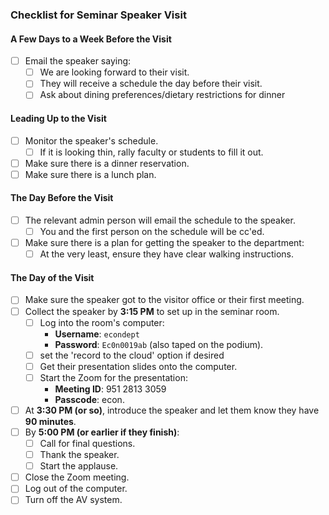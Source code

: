 ### Checklist for Seminar Speaker Visit

#### A Few Days to a Week Before the Visit
- [ ] Email the speaker saying:
  - [ ] We are looking forward to their visit.
  - [ ] They will receive a schedule the day before their visit.
  - [ ] Ask about dining preferences/dietary restrictions for dinner

#### Leading Up to the Visit
- [ ] Monitor the speaker's schedule.
  - [ ] If it is looking thin, rally faculty or students to fill it out.
- [ ] Make sure there is a dinner reservation.
- [ ] Make sure there is a lunch plan.

#### The Day Before the Visit
- [ ] The relevant admin person will email the schedule to the speaker.
  - [ ] You and the first person on the schedule will be cc'ed.
- [ ] Make sure there is a plan for getting the speaker to the department:
  - [ ] At the very least, ensure they have clear walking instructions.

#### The Day of the Visit
- [ ] Make sure the speaker got to the visitor office or their first meeting.
- [ ] Collect the speaker by **3:15 PM** to set up in the seminar room.
  - [ ] Log into the room's computer:
    - **Username**: `econdept`
    - **Password**: `Ec0n0019ab` (also taped on the podium).
  - [ ] set the 'record to the cloud' option if desired  
  - [ ] Get their presentation slides onto the computer.
  - [ ] Start the Zoom for the presentation:
    - **Meeting ID**: 951 2813 3059
    - **Passcode**: econ.
- [ ] At **3:30 PM (or so)**, introduce the speaker and let them know they have **90 minutes**.
- [ ] By **5:00 PM (or earlier if they finish)**:
  - [ ] Call for final questions.
  - [ ] Thank the speaker.
  - [ ] Start the applause.
- [ ] Close the Zoom meeting.
- [ ] Log out of the computer.
- [ ] Turn off the AV system.
